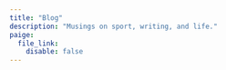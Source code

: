 ```yaml
---
title: "Blog"
description: "Musings on sport, writing, and life."
paige:
  file_link:
    disable: false
---
```

  
